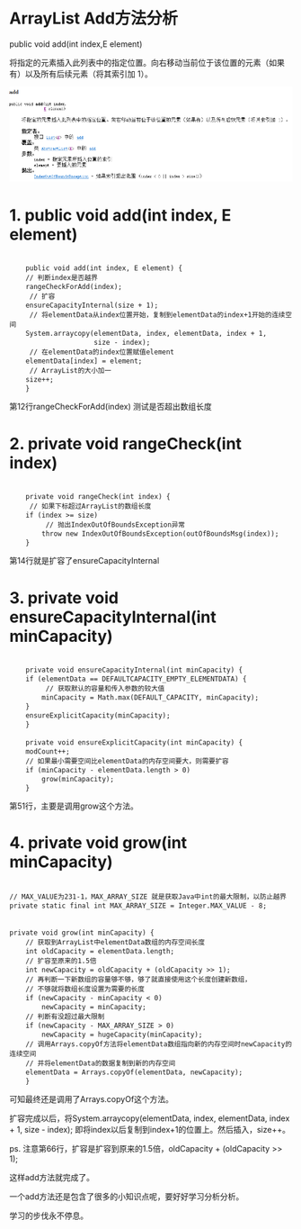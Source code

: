 # ArrayList  Add方法分析

public void add(int index,E element)

将指定的元素插入此列表中的指定位置。向右移动当前位于该位置的元素（如果有）以及所有后续元素（将其索引加 1）。

![Image text](https://github.com/wenbochang888/JDK/blob/master/img/ArrayListAdd.png)

# 1. public void add(int index, E element)

<pre><code>
	public void add(int index, E element) {
    // 判断index是否越界  
    rangeCheckForAdd(index);
     // 扩容
    ensureCapacityInternal(size + 1);  
     // 将elementData从index位置开始，复制到elementData的index+1开始的连续空间
    System.arraycopy(elementData, index, elementData, index + 1,
                     size - index);
     // 在elementData的index位置赋值element
    elementData[index] = element;
     // ArrayList的大小加一  
    size++;
	}
</code></pre>

第12行rangeCheckForAdd(index) 测试是否超出数组长度

# 2. private void rangeCheck(int index)
<pre><code>
	private void rangeCheck(int index) {
     // 如果下标超过ArrayList的数组长度
    if (index >= size)
         // 抛出IndexOutOfBoundsException异常
        throw new IndexOutOfBoundsException(outOfBoundsMsg(index));
	}
</code></pre>

第14行就是扩容了ensureCapacityInternal

# 3. private void ensureCapacityInternal(int minCapacity)
<pre><code>
	private void ensureCapacityInternal(int minCapacity) {
    if (elementData == DEFAULTCAPACITY_EMPTY_ELEMENTDATA) {
         // 获取默认的容量和传入参数的较大值
        minCapacity = Math.max(DEFAULT_CAPACITY, minCapacity);
    }
    ensureExplicitCapacity(minCapacity);
	}

	private void ensureExplicitCapacity(int minCapacity) {
    modCount++;
    // 如果最小需要空间比elementData的内存空间要大，则需要扩容
    if (minCapacity - elementData.length > 0)
        grow(minCapacity);
	}
</code></pre>

第51行，主要是调用grow这个方法。

# 4. private void grow(int minCapacity)

<pre><code>
// MAX_VALUE为231-1，MAX_ARRAY_SIZE 就是获取Java中int的最大限制，以防止越界  
private static final int MAX_ARRAY_SIZE = Integer.MAX_VALUE - 8;


private void grow(int minCapacity) {
    // 获取到ArrayList中elementData数组的内存空间长度
    int oldCapacity = elementData.length;
    // 扩容至原来的1.5倍
    int newCapacity = oldCapacity + (oldCapacity >> 1);
    // 再判断一下新数组的容量够不够，够了就直接使用这个长度创建新数组， 
    // 不够就将数组长度设置为需要的长度
    if (newCapacity - minCapacity < 0)
        newCapacity = minCapacity;
    // 判断有没超过最大限制
    if (newCapacity - MAX_ARRAY_SIZE > 0)
        newCapacity = hugeCapacity(minCapacity);
    // 调用Arrays.copyOf方法将elementData数组指向新的内存空间时newCapacity的连续空间
    // 并将elementData的数据复制到新的内存空间
    elementData = Arrays.copyOf(elementData, newCapacity);
	}
</code></pre>

可知最终还是调用了Arrays.copyOf这个方法。

扩容完成以后，将System.arraycopy(elementData, index, elementData, index + 1, size - index);
即将index以后复制到index+1的位置上。然后插入，size++。

ps. 注意第66行，扩容是扩容到原来的1.5倍，oldCapacity + (oldCapacity >> 1);

这样add方法就完成了。

一个add方法还是包含了很多的小知识点呢，要好好学习分析分析。

学习的步伐永不停息。





